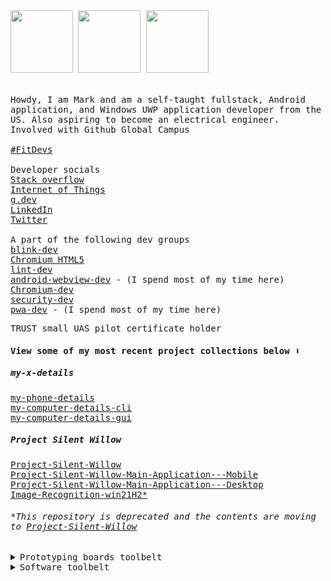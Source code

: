<kbd>
<img src="https://user-images.githubusercontent.com/92825997/195734469-fd73b7ff-951a-4095-b59a-99b692a2a8ba.png" width="100"/>
<img src="https://user-images.githubusercontent.com/92825997/195734501-5d8fcb99-fd95-46bd-987f-cd71f425e52b.png" width="100"/>
<img src="https://user-images.githubusercontent.com/92825997/195734762-18306410-3cf0-4153-b9c6-b396fca55c2c.png" width="100"/>

<br>
<br>
<br>
Howdy, I am Mark and am a self-taught fullstack, Android application, and Windows UWP application developer from the US. Also aspiring to become an electrical engineer.<br>
Involved with Github Global Campus<br><br>
<a href="https://github.com/FitDevs-withKat">#FitDevs</a><br><br>
Developer socials<br>
<a href="https://stackoverflow.com/users/19235706/324hz">Stack overflow</a><br>
<a href="https://iot.stackexchange.com/users/17149/324hz">Internet of Things</a><br>
<a href="https://g.dev/324hz">g.dev</a><br>
<a href="https://www.linkedin.com/in/mark-pushisnky/">LinkedIn</a><br>
<a href="https://twitter.com/win21H2">Twitter</a><br><br>
A part of the following dev groups<br>
<a href="https://groups.google.com/a/chromium.org/g/blink-dev">blink-dev</a><br>
<a href="https://groups.google.com/a/chromium.org/g/chromium-html5">Chromium HTML5</a><br>
<a href="https://groups.google.com/g/lint-dev">lint-dev</a><br>
<a href="https://groups.google.com/a/chromium.org/g/android-webview-dev">android-webview-dev</a> - (I spend most of my time here)<br>
<a href="https://groups.google.com/a/chromium.org/g/chromium-dev">Chromium-dev</a><br>
<a href="https://groups.google.com/a/chromium.org/g/security-dev">security-dev</a><br>
<a href="https://groups.google.com/a/chromium.org/g/pwa-dev">pwa-dev</a> - (I spend most of my time here)<br>

TRUST small UAS pilot certificate holder<br>

#### View some of my most recent project collections below ⬇️
##### my-x-details
<a href="https://github.com/win21H2/my-phone-details">my-phone-details</a><br>
<a href="https://github.com/win21H2/my-computer-details-cli">my-computer-details-cli</a><br>
<a href="https://github.com/win21H2/my-computer-details-gui">my-computer-details-gui</a>
##### Project Silent Willow
<a href="https://github.com/win21H2/Project-Silent-Willow">Project-Silent-Willow</a><br>
<a href="https://github.com/win21H2/Project-Silent-Willow-Main-Application---Mobile">Project-Silent-Willow-Main-Application---Mobile</a><br>
<a href="https://github.com/win21H2/Project-Silent-Willow-Main-Application---Desktop-CLI">Project-Silent-Willow-Main-Application---Desktop</a><br>
<a href="https://github.com/win21H2/Image-Recognition-win21H2">Image-Recognition-win21H2*</a><br>
<h6>*This repository is deprecated and the contents are moving to <a href="https://github.com/win21H2/Project-Silent-Willow">Project-Silent-Willow</a></h6>


<details>
<summary>Prototyping boards toolbelt</summary>
<br>
AI:<br>
 - Nvidia Jetson Nano<br>
 - Google Coral<br>
DIY/Development
 - Arduino Uno<br>
 - Arduino Uno Mini<br>
 - Arudino Pro Mini<br>
 - Arduino Pro Micro<br>
 - Arduino Mega 2560<br>
 - Arduino Leonardo<br>
Wifi Enabled<br>
 - ESP32 devkitC<br>
 - ESP32 Camera Module<br>
SBCs<br>
 - Raspberry pi Pico<br>
 - Raspberry pi Zero 2W<br>
 - Lattepanda Alpha (I forgot the model number)<br>
 - Intel Edison<br>
</details>

<details>
<summary>Software toolbelt</summary>
<br>
Code Development
 - Visual Studio 2022<br>
 - Visual Studio Code<br>
 - Android Studio<br>
 - Github Desktop<br>
 - Arduino IDE (1.8.9 & 2.0.0)<br>
 - Mu Editor<br>
 - Mircosoft Power Automate<br>
 - Firebase<br>
 - Docker Desktop<br>
 - WatchFaceStudio<br>
Designing/CAD/CAM<br>
 - OpenSim<br>
 - Fusion 360<br>
 - Blender<br>
 - Structural Bridge Design 2022 (Autodesk)<br>
 - Flashprint<br>
 - 2D Design<br>
 - Vernier Graphical Analysys<br>
 - Ultimaker Cura<br>
</details>
